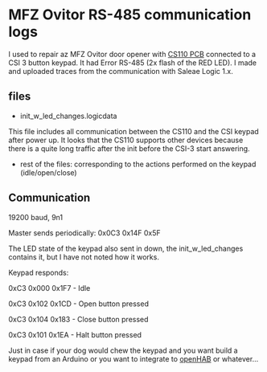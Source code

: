 # MFZ Ovitor RS-485 communication logs

I used to repair az MFZ Ovitor door opener with [CS110 PCB](https://www.mfz-antriebe.de/fileadmin/mfz/php/file.php?filePath=020--Betriebsanleitungen/101--Steuerungen/05--CS110/02--CS110--GB/&fileName=103730_BA_CS110_MFZ_EN_RevA05_1700012038.pdf) connected to a CSI 3 button keypad.
It had Error RS-485 (2x flash of the RED LED).
I made and uploaded traces from the communication with Saleae Logic 1.x.

## files

* init_w_led_changes.logicdata 

This file includes all communication between the CS110 and the CSI keypad after power up. 
It looks that the CS110 supports other devices because there is a quite long traffic after the init before the CSI-3 start answering.

* rest of the files: corresponding to the actions performed on the keypad (idle/open/close)

## Communication

19200 baud, 9n1

Master sends periodically:
0x0C3 0x14F 0x5F

The LED state of the keypad also sent in down, the init_w_led_changes contains it, but I have not noted how it works.

Keypad responds:

0xC3 0x000 0x1F7 - Idle

0xC3 0x102 0x1CD - Open button pressed

0xC3 0x104 0x183 - Close button pressed

0xC3 0x101 0x1EA - Halt button pressed


Just in case if your dog would chew the keypad and you want build a keypad from an Arduino or you want to integrate to [openHAB](https://github.com/openhab) or whatever...
